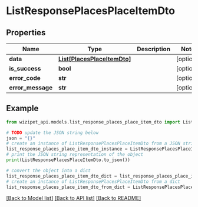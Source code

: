 # ListResponsePlacesPlaceItemDto


## Properties

Name | Type | Description | Notes
------------ | ------------- | ------------- | -------------
**data** | [**List[PlacesPlaceItemDto]**](PlacesPlaceItemDto.md) |  | [optional] 
**is_success** | **bool** |  | [optional] 
**error_code** | **str** |  | [optional] 
**error_message** | **str** |  | [optional] 

## Example

```python
from wizipet_api.models.list_response_places_place_item_dto import ListResponsePlacesPlaceItemDto

# TODO update the JSON string below
json = "{}"
# create an instance of ListResponsePlacesPlaceItemDto from a JSON string
list_response_places_place_item_dto_instance = ListResponsePlacesPlaceItemDto.from_json(json)
# print the JSON string representation of the object
print(ListResponsePlacesPlaceItemDto.to_json())

# convert the object into a dict
list_response_places_place_item_dto_dict = list_response_places_place_item_dto_instance.to_dict()
# create an instance of ListResponsePlacesPlaceItemDto from a dict
list_response_places_place_item_dto_from_dict = ListResponsePlacesPlaceItemDto.from_dict(list_response_places_place_item_dto_dict)
```
[[Back to Model list]](../README.md#documentation-for-models) [[Back to API list]](../README.md#documentation-for-api-endpoints) [[Back to README]](../README.md)


